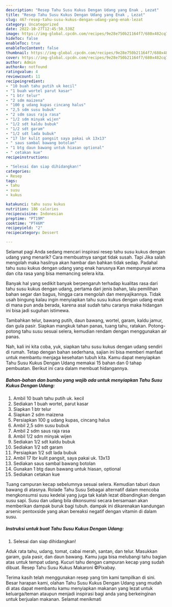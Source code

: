 ```yaml
---
description: "Resep Tahu Susu Kukus Dengan Udang yang Enak , Lezat"
title: "Resep Tahu Susu Kukus Dengan Udang yang Enak , Lezat"
slug: 467-resep-tahu-susu-kukus-dengan-udang-yang-enak-lezat
category: Uncategorized
date: 2022-10-27T12:45:50.538Z
image: https://img-global.cpcdn.com/recipes/9e28e750b21164f7/680x482cq70/tahu-susu-kukus-dengan-udang-foto-resep-utama.jpg
hideToc: false
enableToc: true
enableTocContent: false
thumbnail: https://img-global.cpcdn.com/recipes/9e28e750b21164f7/680x482cq70/tahu-susu-kukus-dengan-udang-foto-resep-utama.jpg
cover: https://img-global.cpcdn.com/recipes/9e28e750b21164f7/680x482cq70/tahu-susu-kukus-dengan-udang-foto-resep-utama.jpg
author: Admin
authorAv: notfound
ratingvalue: 4
reviewcount: 11
recipeingredient:
- "10 buah tahu putih uk kecil"
- "1 buah wortel parut kasar"
- "1 btr telur"
- "2 sdm maizena"
- "100 g udang kupas cincang halus"
- "2,5 sdm susu bubuk"
- "2 sdm saus raja rasa"
- "1/2 sdm minyak wijen"
- "1/2 sdt kaldu bubuk"
- "1/2 sdt garam"
- "1/2 sdt lada bubuk"
- "17 lbr kulit pangsit saya pakai uk 13x13"
- " saus sambal bawang botolan"
- "1 btg daun bawang untuk hiasan optional"
- " cetakan kue"
recipeinstructions:

- "Selesai dan siap dihidangkan!"
categories:
- Resep
tags:
- tahu
- susu
- kukus

katakunci: tahu susu kukus 
nutrition: 186 calories
recipecuisine: Indonesian
preptime: "PT19M"
cooktime: "PT46M"
recipeyield: "2"
recipecategory: Dessert

---
```



Selamat pagi Anda sedang mencari inspirasi resep tahu susu kukus dengan udang yang menarik? Cara membuatnya sangat tidak susah. Tapi Jika salah mengolah maka hasilnya akan hambar dan bahkan tidak sedap. Padahal tahu susu kukus dengan udang yang enak harusnya Kan mempunyai aroma dan cita rasa yang bisa memancing selera kita.


Banyak hal yang sedikit banyak berpengaruh terhadap kualitas rasa dari tahu susu kukus dengan udang, pertama dari jenis bahan, lalu pemilihan bahan segar dan bagus, hingga cara mengolah dan menyajikannya. Tidak usah bingung kalau ingin menyiapkan tahu susu kukus dengan udang enak di mana pun anda berada, karena asal sudah tahu caranya maka hidangan ini bisa jadi suguhan istimewa.

Tambahkan telur, bawang putih, daun bawang, wortel, garam, kaldu jamur, dan gula pasir. Siapkan mangkuk tahan panas, tuang tahu, ratakan. Potong-potong tahu susu sesuai selera, kemudian rendam dengan menggunakan air panas.


Nah, kali ini kita coba, yuk, siapkan tahu susu kukus dengan udang sendiri di rumah. Tetap dengan bahan sederhana, sajian ini bisa memberi manfaat untuk membantu menjaga kesehatan tubuh kita. Kamu dapat menyiapkan Tahu Susu Kukus Dengan Udang memakai 15 bahan dan 0 tahap pembuatan. Berikut ini cara dalam membuat hidangannya.

<!--inarticleads1-->

##### Bahan-bahan dan bumbu yang wajib ada untuk menyiapkan Tahu Susu Kukus Dengan Udang:

1. Ambil 10 buah tahu putih uk. kecil
1. Sediakan 1 buah wortel, parut kasar
1. Siapkan 1 btr telur
1. Siapkan 2 sdm maizena
1. Persiapkan 100 g udang kupas, cincang halus
1. Ambil 2,5 sdm susu bubuk
1. Ambil 2 sdm saus raja rasa
1. Ambil 1/2 sdm minyak wijen
1. Sediakan 1/2 sdt kaldu bubuk
1. Sediakan 1/2 sdt garam
1. Persiapkan 1/2 sdt lada bubuk
1. Ambil 17 lbr kulit pangsit, saya pakai uk. 13x13
1. Sediakan  saus sambal bawang botolan
1. Gunakan 1 btg daun bawang untuk hiasan, optional
1. Sediakan  cetakan kue


Tuang campuran kecap sebelumnya sesuai selera. Kemudian taburi daun bawang di atasnya. Rolade Tahu Susu Sebagai alternatif dalam mencoba mengkonsumsi susu kedelai yang juga tak kalah lezat dibandingkan dengan susu sapi. Susu dan udang bila dikonsumsi secara bersamaan akan memberikan dampak buruk bagi tubuh. dampak ini dikarenakan kandungan arsenic pentoxside yang akan bereaksi negatif dengan vitamin di dalam susu. 

<!--inarticleads2-->

##### Instruksi untuk buat Tahu Susu Kukus Dengan Udang:


1. Selesai dan siap dihidangkan!

Aduk rata tahu, udang, tomat, cabai merah, santan, dan telur. Masukkan garam, gula pasir, dan daun bawang. Kamu juga bisa melubangi tahu bagian atas untuk tempat udang. Kucuri tahu dengan campuran kecap yang sudah dibuat. Resep Tahu Susu Kukus Makaroni ©Pixabay. 

Terima kasih telah menggunakan resep yang tim kami tampilkan di sini. Besar harapan kami, olahan Tahu Susu Kukus Dengan Udang yang mudah di atas dapat membantu kamu menyiapkan makanan yang lezat untuk keluarga/teman ataupun menjadi inspirasi bagi anda yang berkeinginan untuk berjualan makanan. Selamat menikmati
